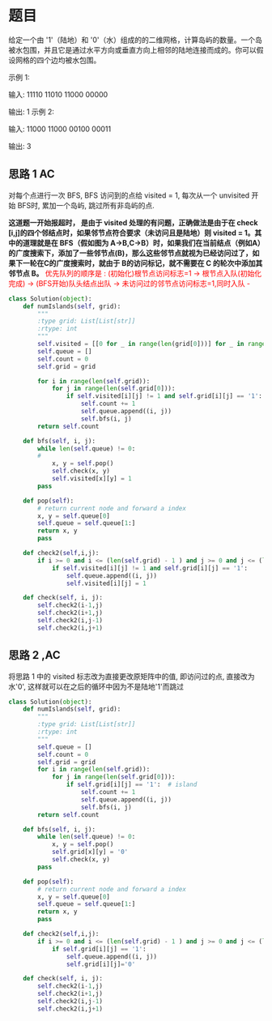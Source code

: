 # 题目
给定一个由 '1'（陆地）和 '0'（水）组成的的二维网格，计算岛屿的数量。一个岛被水包围，并且它是通过水平方向或垂直方向上相邻的陆地连接而成的。你可以假设网格的四个边均被水包围。

示例 1:

输入:
11110
11010
11000
00000

输出: 1
示例 2:

输入:
11000
11000
00100
00011

输出: 3

## 思路 1 **AC**
对每个点进行一次 BFS, BFS 访问到的点给 visited = 1, 每次从一个 unvisited 开始 BFS时, 累加一个岛屿, 跳过所有非岛屿的点.

**这道题一开始报超时， 是由于 visited 处理的有问题，正确做法是由于在 check [i,j]的四个邻结点时，如果邻节点符合要求（未访问且是陆地）则 visited = 1。其中的道理就是在 BFS（假如图为 A->B,C->B）时，如果我们在当前结点（例如A）的广度搜索下，添加了一些邻节点(B)，那么这些邻节点就视为已经访问过了，如果下一轮在C的广度搜索时，就由于 B的访问标记，就不需要在 C 的轮次中添加其邻节点 B。**
<font color = red>优先队列的顺序是 : (初始化)根节点访问标志=1 -> 根节点入队(初始化完成) -> (BFS开始)队头结点出队 -> 未访问过的邻节点访问标志=1,同时入队 - </font>

```python
class Solution(object):
    def numIslands(self, grid):
        """
        :type grid: List[List[str]]
        :rtype: int
        """
        self.visited = [[0 for _ in range(len(grid[0]))] for _ in range(len(grid))]
        self.queue = []
        self.count = 0
        self.grid = grid

        for i in range(len(self.grid)):
            for j in range(len(self.grid[0])):
                if self.visited[i][j] != 1 and self.grid[i][j] == '1':  # not visted and island
                    self.count += 1
                    self.queue.append((i, j))
                    self.bfs(i, j)
        return self.count

    def bfs(self, i, j):
        while len(self.queue) != 0:
        # 
            x, y = self.pop()
            self.check(x, y)
            self.visited[x][y] = 1
        pass

    def pop(self):
        # return current node and forward a index
        x, y = self.queue[0]
        self.queue = self.queue[1:]
        return x, y
        pass

    def check2(self,i,j):
        if i >= 0 and i <= (len(self.grid) - 1 ) and j >= 0 and j <= (len(self.grid[0]) - 1):
            if self.visited[i][j] != 1 and self.grid[i][j] == '1':
                self.queue.append((i, j))
                self.visited[i][j] = 1

    def check(self, i, j):
        self.check2(i-1,j)
        self.check2(i+1,j)
        self.check2(i,j-1)
        self.check2(i,j+1)


```
## 思路 2 ,**AC**
将思路 1 中的 visited 标志改为直接更改原矩阵中的值, 即访问过的点, 直接改为水'0', 这样就可以在之后的循环中因为不是陆地'1'而跳过
```python
class Solution(object):
    def numIslands(self, grid):
        """
        :type grid: List[List[str]]
        :rtype: int
        """
        self.queue = []
        self.count = 0
        self.grid = grid
        for i in range(len(self.grid)):
            for j in range(len(self.grid[0])):
                if self.grid[i][j] == '1':  # island
                    self.count += 1
                    self.queue.append((i, j))
                    self.bfs(i, j)
        return self.count

    def bfs(self, i, j):
        while len(self.queue) != 0:
            x, y = self.pop()
            self.grid[x][y] = '0'
            self.check(x, y)
        pass

    def pop(self):
        # return current node and forward a index
        x, y = self.queue[0]
        self.queue = self.queue[1:]
        return x, y
        pass

    def check2(self,i,j):
        if i >= 0 and i <= (len(self.grid) - 1 ) and j >= 0 and j <= (len(self.grid[0]) - 1):
            if self.grid[i][j] == '1':
                self.queue.append((i, j))
                self.grid[i][j]='0'

    def check(self, i, j):
        self.check2(i-1,j)
        self.check2(i+1,j)
        self.check2(i,j-1)
        self.check2(i,j+1)

```